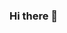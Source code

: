### Hi there 👋

<!--
**ivan-kirshak/ivan-kirshak** is a ✨ _special_ ✨ repository because its `README.md` (this file) appears on your GitHub profile.

Here are some ideas to get you started:

- 🔭 I’m currently working on ... HTML, CSS and JavaScript
- 🌱 I’m currently learning ... SCSS and JavaScript
- 👯 I’m looking to collaborate on ...
- 🤔 I’m looking for help with ... React (I've just started studying it)
- 💬 Ask me about ... whatever!
- 📫 How to reach me: ... via email: i.kirshak@gmail.com
- 😄 Pronouns: ... He/Him
- ⚡ Fun fact: ... 404 Fun Not Found
-->

